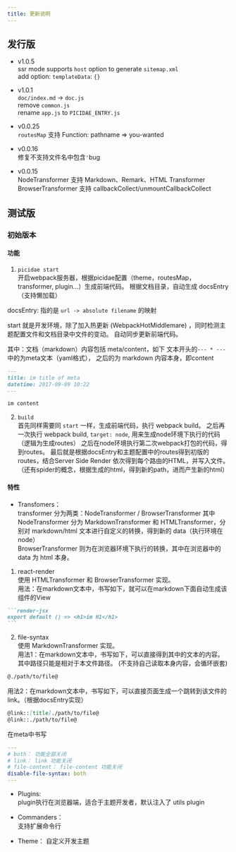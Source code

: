 ```yaml
---
title: 更新说明
---
```


## 发行版
- v1.0.5  
ssr mode supports `host` option to generate `sitemap.xml`  
add option: `templateData`: `{}`

- v1.0.1  
 `doc/index.md` -> `doc.js`  
 remove `common.js`  
 rename `app.js` to `PICIDAE_ENTRY.js`

- v0.0.25  
`routesMap` 支持 Function: pathname => you-wanted

- v0.0.16  
修复不支持文件名中包含`'`bug

- v0.0.15  
NodeTransformer 支持 Markdown、Remark、HTML Transformer  
BrowserTransformer 支持 callbackCollect/unmountCallbackCollect

## 测试版

### 初始版本

#### 功能

1. `picidae start`  
开启webpack服务器，根据picidae配置（theme，routesMap，transformer, plugin...）生成前端代码。
根据文档目录，自动生成 docsEntry（支持懒加载）

docsEntry: 指的是 `url -> absolute filename` 的映射

start 就是开发环境，除了加入热更新 (WebpackHotMiddlemare) ，同时检测主题配置文件和文档目录中文件的变动。
自动同步更新前端代码。

其中：文档（markdown）内容包括 meta/content，如下 文本开头的`--- * ---` 中的为meta文本（yaml格式），
之后的为 markdown 内容本身，即content

```markdown
---
title: im title of meta
datetime: 2017-09-09 10:22
---

im content
```


2. `build`  
首先同样需要同 `start` 一样，生成前端代码，执行 webpack build。
之后再一次执行 webpack build, `target: node`, 用来生成node环境下执行的代码（逻辑为生成routes）
之后在node环境执行第二次webpack打包的代码，得到routes。
最后就是根据docsEntry和主题配置中的routes得到初版的routes，结合Server Side Render 依次得到每个路由的HTML，并写入文件。
（还有spider的概念，根据生成的html，得到新的path，进而产生新的html）


#### 特性

- Transfomers：  
transformer 分为两类：NodeTransformer / BrowserTransformer
其中 NodeTransformer 分为 MarkdownTransformer 和 HTMLTransformer，分别对 markdown/html 文本进行自定义的转换，得到新的 data（执行环境在node）  
BrowserTransformer 则为在浏览器环境下执行的转换，其中在浏览器中的 data 为 html 本身。

1. react-render  
  使用 HTMLTransformer 和 BrowserTransformer 实现。  
  用法：在markdown文本中，书写如下，就可以在markdown下面自动生成该组件的View
  ````markdown
  ```render-jsx
  export default () => <h1>im H1</h1>
  ```
  ````

2. file-syntax  
  使用 MarkdownTransformer 实现。  
  用法1：在markdown文本中，书写如下，可以直接得到其中的文本的内容。其中路径只能是相对于本文件路径。
  (不支持自己读取本身内容，会循环嵌套)
  ```markdown
  @./path/to/file@
  ```

  用法2：在markdown文本中，书写如下，可以直接页面生成一个跳转到该文件的link。（根据docsEntry实现）
  ```markdown
  @link::[title]./path/to/file@
  @link::./path/to/file@
  ```

  在meta中书写
  ````yaml
  ---
  # both： 功能全部关闭
  # link： link 功能关闭
  # file-content： file-content 功能关闭
  disable-file-syntax: both
  ---
  ````

- Plugins:  
plugin执行在浏览器端，适合于主题开发者，默认注入了 utils plugin

- Commanders：  
支持扩展命令行

- Theme： 
自定义开发主题